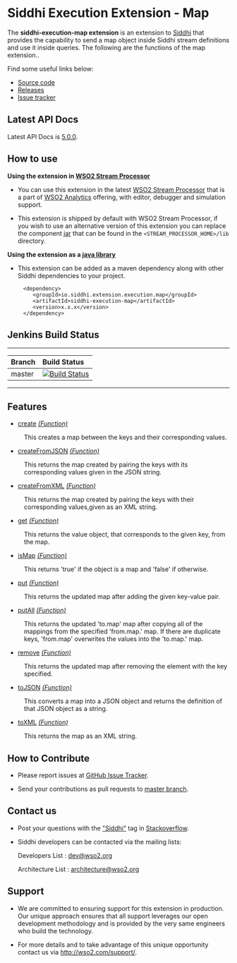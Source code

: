 Siddhi Execution Extension - Map
======================================

The **siddhi-execution-map extension** is an extension to <a target="_blank" href="https://wso2.github.io/siddhi">Siddhi</a> that provides the capability to send a map object inside Siddhi stream definitions and use it inside queries. The following are the functions of the map extension..

Find some useful links below:

* <a target="_blank" href="https://github.com/wso2-extensions/siddhi-execution-map">Source code</a>
* <a target="_blank" href="https://github.com/wso2-extensions/siddhi-execution-map/releases">Releases</a>
* <a target="_blank" href="https://github.com/wso2-extensions/siddhi-execution-map/issues">Issue tracker</a>

## Latest API Docs 

Latest API Docs is <a target="_blank" href="https://wso2-extensions.github.io/siddhi-execution-map/api/5.0.0">5.0.0</a>.

## How to use 

**Using the extension in <a target="_blank" href="https://github.com/wso2/product-sp">WSO2 Stream Processor</a>**

* You can use this extension in the latest <a target="_blank" href="https://github.com/wso2/product-sp/releases">WSO2 Stream Processor</a> that is a part of <a target="_blank" href="http://wso2.com/analytics?utm_source=gitanalytics&utm_campaign=gitanalytics_Jul17">WSO2 Analytics</a> offering, with editor, debugger and simulation support. 

* This extension is shipped by default with WSO2 Stream Processor, if you wish to use an alternative version of this extension you can replace the component <a target="_blank" href="https://github.com/wso2-extensions/siddhi-execution-map/releases">jar</a> that can be found in the `<STREAM_PROCESSOR_HOME>/lib` 
directory.

**Using the extension as a <a target="_blank" href="https://wso2.github.io/siddhi/documentation/running-as-a-java-library">java library</a>**

* This extension can be added as a maven dependency along with other Siddhi dependencies to your project.

```
     <dependency>
        <groupId>io.siddhi.extension.execution.map</groupId>
        <artifactId>siddhi-execution-map</artifactId>
        <version>x.x.x</version>
     </dependency>
```

## Jenkins Build Status

---

|  Branch | Build Status |
| :------ |:------------ | 
| master  | [![Build Status](https://wso2.org/jenkins/view/All%20Builds/job/siddhi/job/siddhi-execution-map/badge/icon)](https://wso2.org/jenkins/view/All%20Builds/job/siddhi/job/siddhi-execution-map/) |

---

## Features

* <a target="_blank" href="https://wso2-extensions.github.io/siddhi-execution-map/api/5.0.0/#create-function">create</a> *<a target="_blank" href="http://siddhi.io/documentation/siddhi-5.x/query-guide-5.x/#function">(Function)</a>*<br><div style="padding-left: 1em;"><p>This creates a map between the keys and their corresponding values.</p></div>
* <a target="_blank" href="https://wso2-extensions.github.io/siddhi-execution-map/api/5.0.0/#createfromjson-function">createFromJSON</a> *<a target="_blank" href="http://siddhi.io/documentation/siddhi-5.x/query-guide-5.x/#function">(Function)</a>*<br><div style="padding-left: 1em;"><p>This returns the map created by pairing the keys with its corresponding values given in the JSON string.</p></div>
* <a target="_blank" href="https://wso2-extensions.github.io/siddhi-execution-map/api/5.0.0/#createfromxml-function">createFromXML</a> *<a target="_blank" href="http://siddhi.io/documentation/siddhi-5.x/query-guide-5.x/#function">(Function)</a>*<br><div style="padding-left: 1em;"><p>This returns the map created by pairing the keys with their corresponding values,given as an XML string.</p></div>
* <a target="_blank" href="https://wso2-extensions.github.io/siddhi-execution-map/api/5.0.0/#get-function">get</a> *<a target="_blank" href="http://siddhi.io/documentation/siddhi-5.x/query-guide-5.x/#function">(Function)</a>*<br><div style="padding-left: 1em;"><p>This returns the value object, that corresponds to the given key, from the map. </p></div>
* <a target="_blank" href="https://wso2-extensions.github.io/siddhi-execution-map/api/5.0.0/#ismap-function">isMap</a> *<a target="_blank" href="http://siddhi.io/documentation/siddhi-5.x/query-guide-5.x/#function">(Function)</a>*<br><div style="padding-left: 1em;"><p>This returns 'true' if the object is a map and 'false' if otherwise.</p></div>
* <a target="_blank" href="https://wso2-extensions.github.io/siddhi-execution-map/api/5.0.0/#put-function">put</a> *<a target="_blank" href="http://siddhi.io/documentation/siddhi-5.x/query-guide-5.x/#function">(Function)</a>*<br><div style="padding-left: 1em;"><p>This returns the updated map after adding the given key-value pair.</p></div>
* <a target="_blank" href="https://wso2-extensions.github.io/siddhi-execution-map/api/5.0.0/#putall-function">putAll</a> *<a target="_blank" href="http://siddhi.io/documentation/siddhi-5.x/query-guide-5.x/#function">(Function)</a>*<br><div style="padding-left: 1em;"><p>This returns the updated 'to.map' map after copying all of the mappings from the specified 'from.map.' map. If there are duplicate keys, 'from.map' overwrites the values into the 'to.map.' map.</p></div>
* <a target="_blank" href="https://wso2-extensions.github.io/siddhi-execution-map/api/5.0.0/#remove-function">remove</a> *<a target="_blank" href="http://siddhi.io/documentation/siddhi-5.x/query-guide-5.x/#function">(Function)</a>*<br><div style="padding-left: 1em;"><p>This returns the updated map after removing the element with the key specified.</p></div>
* <a target="_blank" href="https://wso2-extensions.github.io/siddhi-execution-map/api/5.0.0/#tojson-function">toJSON</a> *<a target="_blank" href="http://siddhi.io/documentation/siddhi-5.x/query-guide-5.x/#function">(Function)</a>*<br><div style="padding-left: 1em;"><p>This converts a map into a JSON object and returns the definition of that JSON object as a string.</p></div>
* <a target="_blank" href="https://wso2-extensions.github.io/siddhi-execution-map/api/5.0.0/#toxml-function">toXML</a> *<a target="_blank" href="http://siddhi.io/documentation/siddhi-5.x/query-guide-5.x/#function">(Function)</a>*<br><div style="padding-left: 1em;"><p>This returns the map as an XML string.</p></div>

## How to Contribute
 
  * Please report issues at <a target="_blank" href="https://github.com/wso2-extensions/siddhi-execution-map/issues">GitHub Issue Tracker</a>.
  
  * Send your contributions as pull requests to <a target="_blank" href="https://github.com/wso2-extensions/siddhi-execution-map/tree/master">master branch</a>. 
 
## Contact us 

 * Post your questions with the <a target="_blank" href="http://stackoverflow.com/search?q=siddhi">"Siddhi"</a> tag in <a target="_blank" href="http://stackoverflow.com/search?q=siddhi">Stackoverflow</a>. 
 
 * Siddhi developers can be contacted via the mailing lists:
 
    Developers List   : [dev@wso2.org](mailto:dev@wso2.org)
    
    Architecture List : [architecture@wso2.org](mailto:architecture@wso2.org)
 
## Support 

* We are committed to ensuring support for this extension in production. Our unique approach ensures that all support leverages our open development methodology and is provided by the very same engineers who build the technology. 

* For more details and to take advantage of this unique opportunity contact us via <a target="_blank" href="http://wso2.com/support?utm_source=gitanalytics&utm_campaign=gitanalytics_Jul17">http://wso2.com/support/</a>. 
